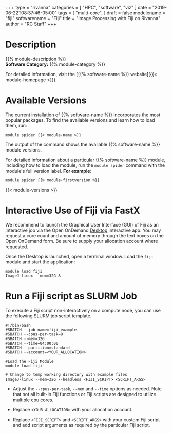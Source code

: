 +++
type = "rivanna"
categories = [
  "HPC",
  "software",
  "viz"
]
date = "2019-06-22T08:37:46-05:00"
tags = [
  "multi-core",
]
draft = false
modulename = "fiji"
softwarename = "Fiji"
title = "Image Processing with Fiji on Rivanna"
author = "RC Staff"
+++

# Description
{{% module-description %}}
<br>
**Software Category:** {{% module-category %}}

For detailed information, visit the [{{% software-name %}} website]({{< module-homepage >}}).

# Available Versions
The current installation of {{% software-name %}} incorporates the most popular packages. To find the available versions and learn how to load them, run:

```
module spider {{< module-name >}}
```

The output of the command shows the available {{% software-name %}} module versions.

For detailed information about a particular {{% software-name %}} module, including how to load the module, run the `module spider` command with the module's full version label. __For example__:
```
module spider {{% module-firstversion %}}
```

{{< module-versions >}}


# Interactive Use of Fiji via FastX

We recommend to launch the Graphical User Interface (GUI) of Fiji as an interactive job via the Open OnDemand [Desktop](/userinfo/rivanna/ood/desktop) interactive app.  You may request a core count and amount of memory through the text boxes on the Open OnDemand form.  Be sure to supply your allocation account where requested.

Once the Desktop is launched, open a terminal window.  Load the `fiji` module and start the application: 

```
module load fiji
ImageJ-linux --mem=32G &
```

# Run a Fiji script as SLURM Job

To execute a Fiji script non-interactively on a compute node, you can use the following SLURM job script template.

```
#!/bin/bash
#SBATCH --job-name=fiji_example
#SBATCH --cpus-per-task=8
#SBATCH --mem=32G
#SBATCH --time=04:00:00
#SBATCH --partition=standard
#SBATCH --account=<YOUR_ALLOCATION>

#Load the Fiji Module
module load fiji

# Change to temp working directory with example files
ImageJ-linux --mem=32G --headless <FIJI_SCRIPT> <SCRIPT_ARGS>
```

* Adjust the `--cpus-per-task`, `--mem` and `--time` options as needed. Note that not all built-in Fiji functions or Fiji scripts are designed to utilize multiple cpu cores.
 
* Replace `<YOUR_ALLOCATION>` with your allocation account.

* Replace `<FIJI_SCRIPT>` and `<SCRIPT_ARGS>` with your custom Fiji script and add script arguments as required by the particular Fiji script.
